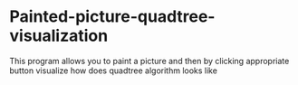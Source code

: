# Painted-picture-quadtree-visualization
This program allows you to paint a picture and then by clicking appropriate button visualize how does quadtree algorithm looks like
